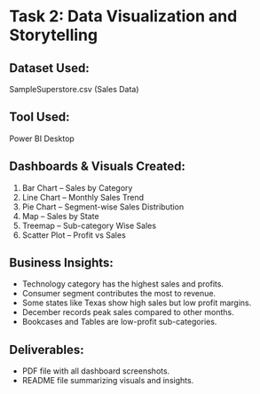 # Task 2: Data Visualization and Storytelling

## Dataset Used:
SampleSuperstore.csv (Sales Data)

## Tool Used:
Power BI Desktop

## Dashboards & Visuals Created:
1. Bar Chart – Sales by Category
2. Line Chart – Monthly Sales Trend
3. Pie Chart – Segment-wise Sales Distribution
4. Map – Sales by State
5. Treemap – Sub-category Wise Sales
6. Scatter Plot – Profit vs Sales

## Business Insights:
- Technology category has the highest sales and profits.
- Consumer segment contributes the most to revenue.
- Some states like Texas show high sales but low profit margins.
- December records peak sales compared to other months.
- Bookcases and Tables are low-profit sub-categories.

## Deliverables:
- PDF file with all dashboard screenshots.
- README file summarizing visuals and insights.
